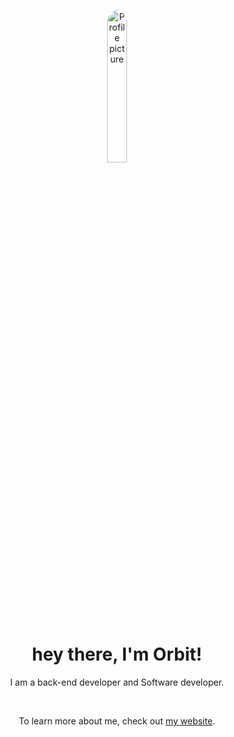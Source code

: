 <p align="center"><img width="25%" height="25%" alt="Profile picture" src="https://images.weserv.nl/?url=https://www.deepspaceproductions.net/assets/images/team/o4bit.gif&h=400&fit=cover&mask=circle&output=gif&n=-1" style="border-radius: 50%" /></p>
<h1 align="center">hey there, I'm Orbit!</h1>
<p align="center">I am a back-end developer and Software developer.</p>
<br>
<p align="center">To learn more about me, check out <a href="https://orbit.deepspaceproductions.net">my website</a>.</p>
